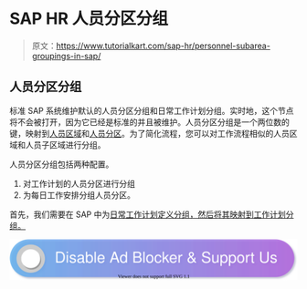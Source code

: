 # SAP HR 人员分区分组

> 原文：<https://www.tutorialkart.com/sap-hr/personnel-subarea-groupings-in-sap/>

## 人员分区分组

标准 SAP 系统维护默认的人员分区分组和日常工作计划分组。实时地，这个节点将不会被打开，因为它已经是标准的并且被维护。人员分区分组是一个两位数的键，映射到[人员区域](https://www.tutorialkart.com/sap-hr/define-personnel-area-in-sap/)和[人员分区](https://www.tutorialkart.com/sap-hr/define-personnel-subarea-in-sap/)。为了简化流程，您可以对工作流程相似的人员区域和人员子区域进行分组。

人员分区分组包括两种配置。

1.  对工作计划的人员分区进行分组
2.  为每日工作安排分组人员分区。

首先，我们需要在 SAP 中为[日常工作计划定义分组，然后将其映射到工作计划分组。](https://www.tutorialkart.com/sap-hr/sap-hr-daily-work-schedules/)

[![](img/925da31b32d6bc3827932f6c8afb11bb.png)](https://www.tutorialkart.com/)